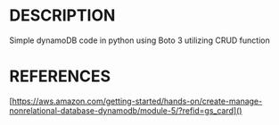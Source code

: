 # DESCRIPTION

Simple dynamoDB code in python using Boto 3 utilizing CRUD function


# REFERENCES

[https://aws.amazon.com/getting-started/hands-on/create-manage-nonrelational-database-dynamodb/module-5/?refid=gs_card]()

